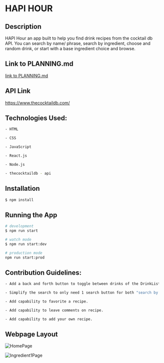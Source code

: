 # HAPI HOUR

## Description

HAPI Hour an app built to help you find drink recipes from the cocktail db API. You can search by name/ phrase, search by ingredient, choose and random drink, or start with a base ingredient choice and browse.

## Link to PLANNING.md

[link to PLANNING.md](PLANNING.md)


## API Link

https://www.thecocktaildb.com/


## Technologies Used:

```bash
- HTML

- CSS

- JavaScript

- React.js

- Node.js

- thecocktaildb - api
```

## Installation

```bash
$ npm install
```

## Running the App

```bash
# development
$ npm run start

# watch mode
$ npm run start:dev

# production mode
npm run start:prod
```

## Contribution Guidelines:

```bash
- Add a back and forth button to toggle between drinks of the DrinkList.js from the DrinkDetails.js component.

- Simplify the search to only need 1 search button for both "search by name" and "search by ingredient".

- Add capability to favorite a recipe.

- Add capability to leave comments on recipe.

- Add capability to add your own recipe.
```

## Webpage Layout


![HomePage](https://imgur.com/92QUhLv.jpg)



![Ingredient1Page](https://imgur.com/vnMgG80.jpg)


<!-- 
![DrinkListPage](https://imgur.com/.jpg)



![DrinkDetailsPage](https://imgur.com/.jpg) -->

